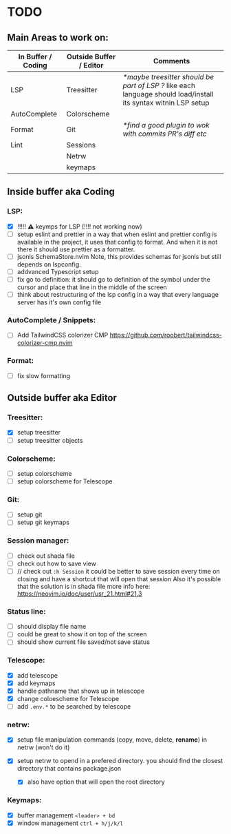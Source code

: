# TODO

## Main Areas to work on:

| In Buffer / Coding | Outside Buffer / Editor | Comments                                                                                                        |
| ------------------ | ----------------------- | --------------------------------------------------------------------------------------------------------------- |
| LSP                | Treesitter              | _\*maybe treesitter should be part of LSP ?_ like each language should load/install its syntax witnin LSP setup |
| AutoComplete       | Colorscheme             |                                                                                                                 |
| Format             | Git                     | _\*find a good plugin to wok with commits PR's diff etc_                                                        |
| Lint               | Sessions                |
|                    | Netrw                   |
|                    | keymaps                 |

## Inside buffer aka Coding

### LSP:

- [x] !!!!! :warning: keymps for LSP (!!!! not working now)
- [ ] setup eslint and prettier in a way that when eslint and prettier config is available in the project, it uses that config to format. And when it is not there it should use prettier as a formatter.
- [ ] jsonls SchemaStore.nvim Note, this provides schemas for jsonls but still depends on lspconfig.
- [ ] addvanced Typescript setup
- [ ] fix go to definition: it should go to definition of the symbol under the cursor and place that line in the middle of the screen
- [ ] think about restructuring of the lsp config in a way that every language server has it's own config file

### AutoComplete / Snippets:

- [ ] Add TailwindCSS colorizer CMP https://github.com/roobert/tailwindcss-colorizer-cmp.nvim

### Format:

- [ ] fix slow formatting

## Outside buffer aka Editor

### Treesitter:

- [x] setup treesitter
- [ ] setup treesitter objects

### Colorscheme:

- [ ] setup colorscheme
- [ ] setup colorscheme for Telescope

### Git:

- [ ] setup git
- [ ] setup git keymaps

### Session manager:

- [ ] check out shada file
- [ ] check out how to save view
- [ ] // check out `:h Session`
      it could be better to save session every time on closing and have a shortcut that will open that session
      Also it's possible that the solution is in shada file
      more info here: https://neovim.io/doc/user/usr_21.html#21.3

### Status line:

- [ ] should display file name
- [ ] could be great to show it on top of the screen
- [ ] should show current file saved/not save status

### Telescope:

- [x] add telescope
- [x] add keymaps
- [x] handle pathname that shows up in telescope
- [x] change coloescheme for Telescope
- [ ] add `.env.*` to be searched by telescope

### netrw:

- [x] setup file manipulation commands (copy, move, delete, **rename**) in netrw (won't do it)
- [x] setup netrw to opend in a prefered directory. you should find the closest directory that contains package.json

  - [x] also have option that will open the root directory

### Keymaps:

- [x] buffer management `<leader> + bd`
- [x] window management `ctrl + h/j/k/l`
